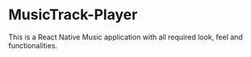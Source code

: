 # MusicTrack-Player
This is a React Native Music application with all required look, feel and functionalities.
